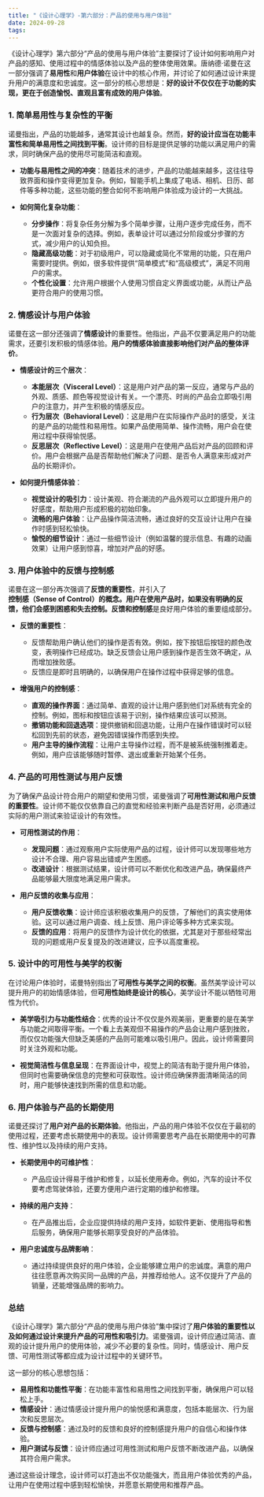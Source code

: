 ```yaml
---
title: "《设计心理学》-第六部分：产品的使用与用户体验"
date: 2024-09-28
tags: 
---
```

《设计心理学》第六部分“产品的使用与用户体验”主要探讨了设计如何影响用户对产品的感知、使用过程中的情感体验以及产品的整体使用效果。唐纳德·诺曼在这一部分强调了**易用性**和**用户体验**在设计中的核心作用，并讨论了如何通过设计来提升用户的满意度和忠诚度。这一部分的核心思想是：**好的设计不仅仅在于功能的实现，更在于创造愉悦、直观且富有成效的用户体验**。

### 1. 简单易用性与复杂性的平衡
诺曼指出，产品的功能越多，通常其设计也越复杂。然而，**好的设计应当在功能丰富性和简单易用性之间找到平衡**。设计师的目标是提供足够的功能以满足用户的需求，同时确保产品的使用尽可能简洁和直观。

- **功能与易用性之间的冲突**：随着技术的进步，产品的功能越来越多，这往往导致界面和操作变得更加复杂。例如，智能手机上集成了电话、相机、日历、邮件等多种功能，这些功能的整合如何不影响用户体验成为设计的一大挑战。

- **如何简化复杂功能**：
  - **分步操作**：将复杂任务分解为多个简单步骤，让用户逐步完成任务，而不是一次面对复杂的选择。例如，表单设计可以通过分阶段或分步骤的方式，减少用户的认知负担。
  - **隐藏高级功能**：对于初级用户，可以隐藏或简化不常用的功能，只在用户需要时提供。例如，很多软件提供“简单模式”和“高级模式”，满足不同用户的需求。
  - **个性化设置**：允许用户根据个人使用习惯自定义界面或功能，从而让产品更符合用户的使用习惯。

### 2. 情感设计与用户体验
诺曼在这一部分还强调了**情感设计**的重要性。他指出，产品不仅要满足用户的功能需求，还要引发积极的情感体验。**用户的情感体验直接影响他们对产品的整体评价**。

- **情感设计的三个层次**：
  - **本能层次（Visceral Level）**：这是用户对产品的第一反应，通常与产品的外观、质感、颜色等视觉设计有关。一个漂亮、时尚的产品会立即吸引用户的注意力，并产生积极的情感反应。
  - **行为层次（Behavioral Level）**：这是用户在实际操作产品时的感受，关注的是产品的功能性和易用性。如果产品使用简单、操作流畅，用户会在使用过程中获得愉悦感。
  - **反思层次（Reflective Level）**：这是用户在使用产品后对产品的回顾和评价。用户会根据产品是否帮助他们解决了问题、是否令人满意来形成对产品的长期评价。

- **如何提升情感体验**：
  - **视觉设计的吸引力**：设计美观、符合潮流的产品外观可以立即提升用户的好感度，帮助用户形成积极的初始印象。
  - **流畅的用户体验**：让产品操作简洁流畅，通过良好的交互设计让用户在操作时感到轻松愉快。
  - **愉悦的细节设计**：通过一些细节设计（例如温馨的提示信息、有趣的动画效果）让用户感到惊喜，增加对产品的好感。

### 3. 用户体验中的反馈与控制感
诺曼在这一部分再次强调了**反馈的重要性**，并引入了**控制感（Sense of Control）**的概念。用户在使用产品时，如果没有明确的反馈，他们会感到困惑和失去控制。**反馈**和**控制感**是良好用户体验的重要组成部分。

- **反馈的重要性**：
  - 反馈帮助用户确认他们的操作是否有效。例如，按下按钮后按钮的颜色改变，表明操作已经成功。缺乏反馈会让用户感到操作是否生效不确定，从而增加挫败感。
  - 反馈应是即时且明确的，以确保用户在操作过程中获得足够的信息。

- **增强用户的控制感**：
  - **直观的操作界面**：通过简单、直观的设计让用户感到他们对系统有完全的控制。例如，图标和按钮应该易于识别，操作结果应该可以预测。
  - **撤销功能和回退选项**：提供撤销和回退功能，让用户在操作错误时可以轻松回到先前的状态，避免因错误操作而感到失控。
  - **用户主导的操作流程**：让用户主导操作过程，而不是被系统强制推着走。例如，用户应该能够随时暂停、退出或重新开始某个任务。

### 4. 产品的可用性测试与用户反馈
为了确保产品设计符合用户的期望和使用习惯，诺曼强调了**可用性测试和用户反馈的重要性**。设计师不能仅仅依靠自己的直觉和经验来判断产品是否好用，必须通过实际的用户测试来验证设计的有效性。

- **可用性测试的作用**：
  - **发现问题**：通过观察用户实际使用产品的过程，设计师可以发现哪些地方设计不合理、用户容易出错或产生困惑。
  - **改进设计**：根据测试结果，设计师可以不断优化和改进产品，确保最终产品能够最大限度地满足用户需求。

- **用户反馈的收集与应用**：
  - **用户反馈收集**：设计师应该积极收集用户的反馈，了解他们的真实使用体验。这可以通过用户调查、线上反馈、用户评论等多种方式来实现。
  - **反馈的应用**：将用户的反馈作为设计优化的依据，尤其是对于那些经常出现的问题或用户反复提及的改进建议，应予以高度重视。

### 5. 设计中的可用性与美学的权衡
在讨论用户体验时，诺曼特别指出了**可用性与美学之间的权衡**。虽然美学设计可以提升用户的初始情感体验，但**可用性始终是设计的核心**，美学设计不能以牺牲可用性为代价。

- **美学吸引力与功能性结合**：优秀的设计不仅仅是外观美丽，更重要的是在美学与功能之间取得平衡。一个看上去美观但不易操作的产品会让用户感到挫败，而仅仅功能强大但缺乏美感的产品则可能难以吸引用户。因此，设计师需要同时关注外观和功能。
  
- **视觉简洁性与信息呈现**：在界面设计中，视觉上的简洁有助于提升用户体验，但同时也需要确保信息的完整和可获取性。设计师应确保界面清晰简洁的同时，用户能够快速找到所需的信息和功能。

### 6. 用户体验与产品的长期使用
诺曼还探讨了**用户对产品的长期体验**。他指出，产品的用户体验不仅仅在于最初的使用过程，还要考虑长期使用中的表现。设计师需要思考产品在长期使用中的可靠性、维护性以及持续的用户支持。

- **长期使用中的可维护性**：
  - 产品应设计得易于维护和修复，以延长使用寿命。例如，汽车的设计不仅要考虑驾驶体验，还要方便用户进行定期的维护和修理。
  
- **持续的用户支持**：
  - 在产品推出后，企业应提供持续的用户支持，如软件更新、使用指导和售后服务，确保用户能够长期享受良好的产品体验。

- **用户忠诚度与品牌影响**：
  - 通过持续提供良好的用户体验，企业能够建立用户的忠诚度。满意的用户往往愿意再次购买同一品牌的产品，并推荐给他人。这不仅提升了产品的销量，还能增强品牌的影响力。

### 总结
《设计心理学》第六部分“产品的使用与用户体验”集中探讨了**用户体验的重要性以及如何通过设计来提升产品的可用性和吸引力**。诺曼强调，设计师应通过简洁、直观的设计提升用户的使用体验，减少不必要的复杂性。同时，情感设计、用户反馈、可用性测试等都应成为设计过程中的关键环节。

这一部分的核心思想包括：
- **易用性和功能性平衡**：在功能丰富性和易用性之间找到平衡，确保用户可以轻松上手。
- **情感设计**：通过情感设计提升用户的愉悦感和满意度，包括本能层次、行为层次和反思层次。
- **反馈与控制感**：通过及时的反馈和良好的控制感提升用户的自信心和操作体验。
- **用户测试与反馈**：设计师应通过可用性测试和用户反馈不断改进产品，以确保其符合用户需求。



通过这些设计理念，设计师可以打造出不仅功能强大，而且用户体验优秀的产品，让用户在使用过程中感到轻松愉快，并愿意长期使用和推荐产品。